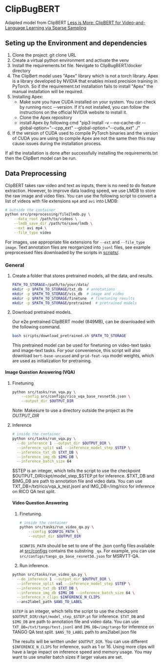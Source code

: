 # ClipBugBERT
Adapted model from ClipBERT
[Less is More: ClipBERT for Video-and-Language Learning via Sparse Sampling](https://arxiv.org/abs/2102.06183) 

## Seting up the Environment and dependencies 
1. Clone the project: git clone URL
2. Create a virtual python environment and activate the venv
3. Install the requirements.txt file. Nevigate to ClipBugBERT/docker directory 
4. The ClipBert model uses "Apex" library which is not a torch library. Apex is a library developed by NVIDIA that enables mixed precision training in PyTorch. So if the requirement.txt installation fails to install "Apex" the manual installation will be required.
5. Installing Apex: 
    - Make sure you have CUDA installed on your system. You can check by running nvcc --version. If it's not installed, you can follow the instructions on the official NVIDIA website to install it.
    - Clone the Apex repository
    - install Apex by following cmd "pip3 install -v --no-cache-dir --global-option="--cpp_ext" --global-option="--cuda_ext" ./"
6.  If the version of CUDA used to compile PyTorch binaries and the version of CUDA you are using to compile Apex are not the same then this may cause issues during the installation process. 

If all the installation is done after successfully installing the requirements.txt then the ClipBert model can be run. 


## Data Preprocessing
ClipBERT takes raw video and text as inputs, there is no need to do feature extraction. 
However, to improve data loading speed, we use LMDB to store the raw image and video files. 
You can use the following script to convert a list of videos with file extensions `mp4` and `avi` into LMDB:
    
```bash
# outside the container
python src/preprocessing/file2lmdb.py \
    --data_root /path/to/videos \
    --lmdb_save_dir /path/to/save/lmdb \
    --ext avi mp4 \
    --file_type video 
```

For images, use appropriate file extensions for `--ext` and `--file_type image`. 
Text annotation files are reorganized into `jsonl` files, 
see example preprocessed files downloaded by the scripts in [scripts/](scripts).  

### General

1. Create a folder that stores pretrained models, all the data, and results.
    ```bash
    PATH_TO_STORAGE=/path/to/your/data/
    mkdir -p $PATH_TO_STORAGE/txt_db  # annotations
    mkdir -p $PATH_TO_STORAGE/vis_db  # image and video 
    mkdir -p $PATH_TO_STORAGE/finetune  # finetuning results
    mkdir -p $PATH_TO_STORAGE/pretrained  # pretrained models
    ```

2. Download pretrained models.

    Our e2e pretrained ClipBERT model (849MB), can be downloaded with the following command.
    ```bash
    bash scripts/download_pretrained.sh $PATH_TO_STORAGE
    ```
    This pretrained model can be used for finetuning on video-text tasks and image-text tasks.
    For your convenience, this script will also download `bert-base-uncased` and `grid-feat-vqa` 
    model weights, which are used as initialization for pretraining. 

#### Image Question Answering (VQA)
1. Finetuning
    ```bash
    python src/tasks/run_vqa.py \
        --config src/configs/rico_vqa_base_resnet50.json \
        --output_dir $OUTPUT_DIR
    ```
    Note: Makesure to use a directory outside the project as the _OUTPUT_DIR_

3. Inference
    ```bash
    # inside the container
    python src/tasks/run_vqa.py \
      --do_inference 1 --output_dir $OUTPUT_DIR \
      --inference_split val --inference_model_step $STEP \
      --inference_txt_db $TXT_DB \
      --inference_img_db $IMG_DB \
      --inference_batch_size 64
    ```    

    $STEP is an integer, which tells the script to use the checkpoint $OUTPUT_DIR/ckpt/model_step_$STEP.pt for inference. $TXT_DB and $IMG_DB are path to annotation file and video data. You can use TXT_DB=/txt/rico/vqa_k_test.jsonl and IMG_DB=/img/rico for inference on RICO QA test split.

    #### Video Question Answering
    1. Finetuning. 
        ```bash
        # inside the container
        python src/tasks/run_video_qa.py \
            --config $CONFIG_PATH \
            --output_dir $OUTPUT_DIR
        ```
        `$CONFIG_PATH` should be set to one of the .json config files available at [src/configs](src/configs) 
        contains the substring `_qa`. For example, you can use `src/configs/tango_qa_base_resnet50.json` 
        for MSRVTT-QA.

    2. Run inference.
    ```bash
    python src/tasks/run_video_qa.py \
      --do_inference 1 --output_dir $OUTPUT_DIR \
      --inference_split val --inference_model_step $STEP \
      --inference_txt_db $TXT_DB \
      --inference_img_db $IMG_DB --inference_batch_size 64 \
      --inference_n_clips $INFERENCE_N_CLIPS
      --ans2label_path $ANS_TO_LABEL
    ```
   `$STEP` is an integer, which tells the script to use the checkpoint 
   `$OUTPUT_DIR/ckpt/model_step_$STEP.pt` for inference.
   `$TXT_DB` and `$IMG_DB` are path to annotation file and video data. You can use
   `TXT_DB=/txt/tango/test.jsonl` and 
   `IMG_DB=/img/tango` for inference on TANGO QA test split.
   `$ANS_TO_LABEL` path to ans2label.json file
   
    The results will be written under `$OUTPUT_DIR`. You can use different `$INFERENCE_N_CLIPS` 
    for inference, such as 1 or 16. Using more clips will have a large impact 
    on inference speed and memory usage. You may want to use smaller batch sizes if larger 
    values are set.    


